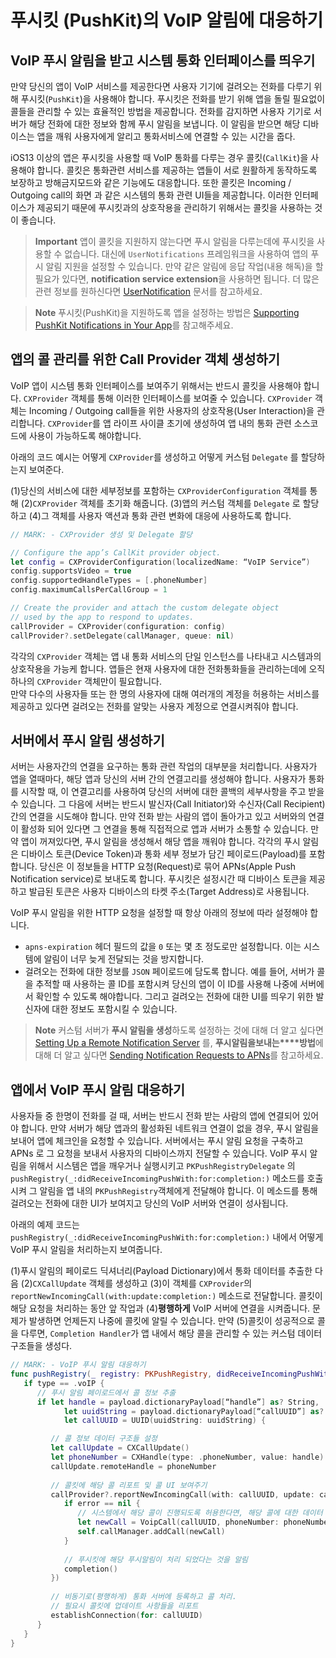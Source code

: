 # 푸시킷 (PushKit)의 VoIP 알림에 대응하기

## VoIP 푸시 알림을 받고 시스템 통화 인터페이스를 띄우기

만약 당신의 앱이 VoIP 서비스를 제공한다면 사용자 기기에 걸려오는 전화를 다루기 위해 푸시킷(`PushKit`)을 사용해야 합니다. 
푸시킷은 전화를 받기 위해 앱을 돌릴 필요없이 콜들을 관리할 수 있는 효율적인 방법을 제공합니다. 
전화를 감지하면 사용자 기기로 서버가 해당 전화에 대한 정보와 함께 푸시 알림을 보냅니다.
이 알림을 받으면 해당 디바이스는 앱을 깨워 사용자에게 알리고 통화서비스에 연결할 수 있는 시간을 줍다.

iOS13 이상의 앱은 푸시킷을 사용할 때 VoIP 통화를 다루는 경우 콜킷(`CallKit`)을 사용해야 합니다. 
콜킷은 통화관련 서비스를 제공하는 앱들이 서로 원활하게 동작하도록 보장하고 방해금지모드와 같은 기능에도 대응합니다. 
또한 콜킷은 Incoming / Outgoing call의 화면 과 같은 시스템의 통화 관련 UI들을 제공합니다. 
이러한 인터페이스가 제공되기 때문에 푸시킷과의 상호작용을 관리하기 위해서는 콜킷을 사용하는 것이 좋습니다. 

> **Important** 앱이 콜킷을 지원하지 않는다면 푸시 알림을 다루는데에 푸시킷을 사용할 수 없습니다. 대신에 `UserNotifications` 프레임워크을 사용하여 앱의 푸시 알림 지원을 설정할 수 있습니다. 만약 같은 알림에 응답 작업(내용 해독)을 할 필요가 있다면, **notification service extension**을 사용하면 됩니다. 더 많은 관련 정보를 원하신다면 [UserNotification](https://developer.apple.com/documentation/usernotifications) 문서를 참고하세요.

> **Note** 푸시킷(PushKit)을 지원하도록 앱을 설정하는 방법은 [Supporting PushKit Notifications in Your App](https://developer.apple.com/documentation/pushkit/supporting_pushkit_notifications_in_your_app)를 참고해주세요.

## 앱의 콜 관리를 위한  Call Provider 객체 생성하기  

VoIP 앱이 시스템 통화 인터페이스를 보여주기 위해서는 반드시 콜킷을 사용해야 합니다.
`CXProvider` 객체를 통해 이러한 인터페이스를 보여줄 수 있습니다. 
`CXProvider` 객체는 Incoming / Outgoing call들을 위한 사용자의 상호작용(User Interaction)을 관리합니다. 
`CXProvider`를 앱 라이프 사이클 초기에 생성하여 앱 내의 통화 관련 소스코드에 사용이 가능하도록 해야합니다.

아래의 코드 예시는 어떻게 `CXProvider`를 생성하고 어떻게 커스텀 `Delegate` 를 할당하는지 보여준다. 

(1)당신의 서비스에 대한 세부정보를 포함하는 `CXProviderConfiguration` 객체를 통해 (2)`CXProvider` 객체를 초기화 해줍니다. (3)앱의 커스텀 객체를 `Delegate` 로 할당하고 (4)그 객체를 사용자 액션과 통화 관련 변화에 대응에 사용하도록 합니다.

```swift
// MARK: - CXProvider 생성 및 Delegate 할당

// Configure the app’s CallKit provider object.
let config = CXProviderConfiguration(localizedName: “VoIP Service”)
config.supportsVideo = true
config.supportedHandleTypes = [.phoneNumber]
config.maximumCallsPerCallGroup = 1

// Create the provider and attach the custom delegate object
// used by the app to respond to updates.
callProvider = CXProvider(configuration: config)
callProvider?.setDelegate(callManager, queue: nil)
```

각각의 `CXProvider` 객체는 앱 내 통화 서비스의 단일 인스턴스를 나타내고 시스템과의 상호작용을 가능케 합니다. 
앱들은 현재 사용자에 대한 전화통화들을 관리하는데에 오직 하나의 `CXProvider` 객체만이 필요합니다.  
만약 다수의 사용자들 또는 한 명의 사용자에 대해 여러개의 계정을 허용하는 서비스를 제공하고 있다면 걸려오는 전화를 알맞는 사용자 계정으로 연결시켜줘야 합니다.

## 서버에서 푸시 알림 생성하기

서버는 사용자간의 연결을 요구하는 통화 관련 작업의 대부분을 처리합니다. 
사용자가 앱을 열때마다, 해당 앱과 당신의 서버 간의 연결고리를 생성해야 합니다. 
사용자가 통화를 시작할 때, 이 연결고리를 사용하여 당신의 서버에 대한 콜백의 세부사항을 주고 받을 수 있습니다. 
그 다음에 서버는 반드시 발신자(Call Initiator)와 수신자(Call Recipient) 간의 연결을 시도해야 합니다. 
만약 전화 받는 사람의 앱이 돌아가고 있고 서버와의 연결이 활성화 되어 있다면 그 연결을 통해 직접적으로 앱과 서버가 소통할 수 있습니다. 
만약 앱이 꺼져있다면, 푸시 알림을 생성해서 해당 앱을 깨워야 합니다. 
각각의 푸시 알림은 디바이스 토큰(Device Token)과 통화 세부 정보가 담긴 페이로드(Payload)를 포함합니다.
당신은 이 정보들을 HTTP 요청(Request)로 묶어 APNs(Apple Push Notification service)로 보내도록 합니다.
푸시킷은 설정시간 때 디바이스 토큰을 제공하고 발급된 토큰은 사용자 디바이스의 타켓 주소(Target Address)로 사용됩니다.

VoIP 푸시 알림을 위한 HTTP 요청을 설정할 때 항상 아래의 정보에 따라 설정해야 합니다.
- `apns-expiration` 헤더 필드의 값을 `0` 또는 몇 초 정도로만 설정합니다. 
이는 시스템에 알림이 너무 늦게 전달되는 것을 방지합니다.
- 걸려오는 전화에 대한 정보를 `JSON` 페이로드에 담도록 합니다. 
예를 들어, 서버가 콜을 추적할 때 사용하는 콜 ID를 포함시켜 당신의 앱이 이 ID를 사용해 나중에 서버에서 확인할 수 있도록 해야합니다. 
그리고 걸려오는 전화에 대한 UI를 띄우기 위한 발신자에 대한 정보도 포함시킬 수 있습니다.

> **Note** 커스텀 서버가 **푸시 알림을 생성**하도록 설정하는 것에 대해 더 알고 싶다면 [Setting Up a Remote Notification Server](https://developer.apple.com/documentation/usernotifications/setting_up_a_remote_notification_server)  를, **푸시****알림을****보내는****방법**에 대해 더 알고 싶다면  [Sending Notification Requests to APNs](https://developer.apple.com/documentation/usernotifications/setting_up_a_remote_notification_server/sending_notification_requests_to_apns)를 참고하세요.

## 앱에서 VoIP 푸시 알림 대응하기

사용자들 중 한명이 전화를 걸 때, 서버는 반드시 전화 받는 사람의 앱에 연결되어 있어야 합니다. 
만약 서버가 해당 앱과의 활성화된 네트워크 연결이 없을 경우, 푸시 알림을 보내어 앱에 체크인을 요청할 수 있습니다. 
서버에서는 푸시 알림 요청을 구축하고 APNs 로 그 요청을 보내서 사용자의 디바이스까지 전달할 수 있습니다.
VoIP 푸시 알림을 위해서 시스템은 앱을 깨우거나 실행시키고 `PKPushRegistryDelegate` 의 `pushRegistry(_:didReceiveIncomingPushWith:for:completion:)` 메소드를 호출 시켜 그 알림을 앱 내의 `PKPushRegistry`객체에게 전달해야 합니다.
이 메소드를 통해 걸려오는 전화에 대한 UI가 보여지고 당신의 VoIP 서버와 연결이 성사됩니다.

아래의 예제 코드는 `pushRegistry(_:didReceiveIncomingPushWith:for:completion:)` 내에서 어떻게 VoIP 푸시 알림을 처리하는지 보여줍니다.

(1)푸시 알림의 페이로드 딕셔너리(Payload Dictionary)에서 통화 데이터를 추출한 다음 
(2)`CXCallUpdate` 객체를 생성하고 
(3)이 객체를 `CXProvider`의 `reportNewIncomingCall(with:update:completion:)` 메소드로 전달합니다. 콜킷이 해당 요청을 처리하는 동안 앞 작업과 
(4)**평행하게** VoIP 서버에 연결을 시켜줍니다. 
문제가 발생하면 언제든지 나중에 콜킷에 알릴 수 있습니다. 만약 
(5)콜킷이 성공적으로 콜을 다루면, `Completion Handler`가 앱 내에서 해당 콜을 관리할 수 있는 커스텀 데이터 구조들을 생성다.

```swift
// MARK: - VoIP 푸시 알림 대응하기
func pushRegistry(_ registry: PKPushRegistry, didReceiveIncomingPushWith payload: PKPushPayload, for type: PKPushType, completion: @escaping () -> Void) {
   if type == .voIP {
      // 푸시 알림 페이로드에서 콜 정보 추출
      if let handle = payload.dictionaryPayload[“handle”] as? String,
            let uuidString = payload.dictionaryPayload[“callUUID”] as? String,
            let callUUID = UUID(uuidString: uuidString) {

         // 콜 정보 데이터 구조들 설정
         let callUpdate = CXCallUpdate()
         let phoneNumber = CXHandle(type: .phoneNumber, value: handle)
         callUpdate.remoteHandle = phoneNumber
                
         // 콜킷에 해당 콜 리포트 및 콜 UI 보여주기
         callProvider?.reportNewIncomingCall(with: callUUID, update: callUpdate, completion: { (error) in
            if error == nil {
               // 시스템에서 해당 콜이 진행되도록 허용한다면, 해당 콜에 대한 데이터 기록을 생성
               let newCall = VoipCall(callUUID, phoneNumber: phoneNumber)
               self.callManager.addCall(newCall)
            }
            
            // 푸시킷에 해당 푸시알림이 처리 되었다는 것을 알림
            completion()
         })    
         
         // 비동기로(평행하게) 통화 서버에 등록하고 콜 처리. 
         // 필요시 콜킷에 업데이트 사항들을 리포트
         establishConnection(for: callUUID)
      }
   }
}
```

